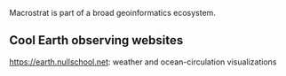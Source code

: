 Macrostrat is part of a broad geoinformatics ecosystem.


## Cool Earth observing websites

https://earth.nullschool.net: weather and ocean-circulation visualizations